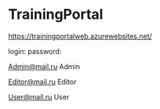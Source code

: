 # TrainingPortal
https://trainingportalweb.azurewebsites.net/

login:           password:

Admin@mail.ru   Admin

Editor@mail.ru  Editor

User@mail.ru    User

